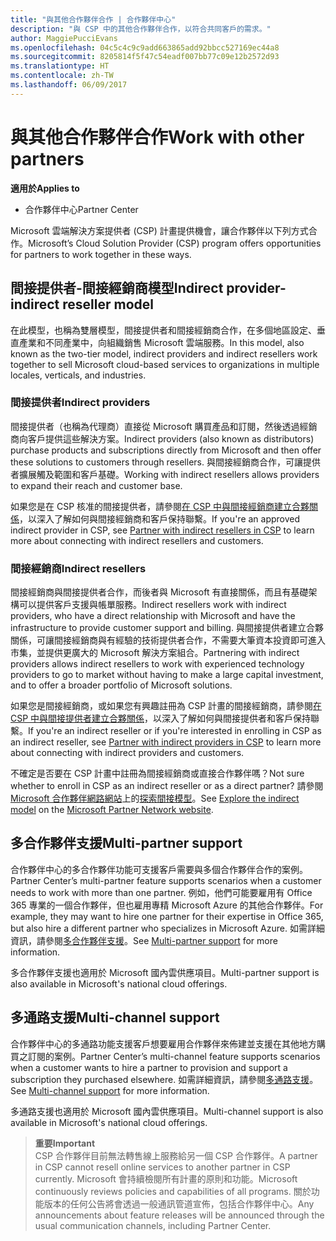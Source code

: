 ```yaml
---
title: "與其他合作夥伴合作 | 合作夥伴中心"
description: "與 CSP 中的其他合作夥伴合作，以符合共同客戶的需求。"
author: MaggiePucciEvans
ms.openlocfilehash: 04c5c4c9c9add663865add92bbcc527169ec44a8
ms.sourcegitcommit: 8205814f5f47c54eadf007bb77c09e12b2572d93
ms.translationtype: HT
ms.contentlocale: zh-TW
ms.lasthandoff: 06/09/2017
---
```

# <a name="work-with-other-partners"></a><span data-ttu-id="83ac5-103">與其他合作夥伴合作</span><span class="sxs-lookup"><span data-stu-id="83ac5-103">Work with other partners</span></span>

**<span data-ttu-id="83ac5-104">適用於</span><span class="sxs-lookup"><span data-stu-id="83ac5-104">Applies to</span></span>**

-  <span data-ttu-id="83ac5-105">合作夥伴中心</span><span class="sxs-lookup"><span data-stu-id="83ac5-105">Partner Center</span></span>

<span data-ttu-id="83ac5-106">Microsoft 雲端解決方案提供者 (CSP) 計畫提供機會，讓合作夥伴以下列方式合作。</span><span class="sxs-lookup"><span data-stu-id="83ac5-106">Microsoft’s Cloud Solution Provider (CSP) program offers opportunities for partners to work together in these ways.</span></span>

## <a name="indirect-provider-indirect-reseller-model"></a><span data-ttu-id="83ac5-107">間接提供者-間接經銷商模型</span><span class="sxs-lookup"><span data-stu-id="83ac5-107">Indirect provider-indirect reseller model</span></span>

<span data-ttu-id="83ac5-108">在此模型，也稱為雙層模型，間接提供者和間接經銷商合作，在多個地區設定、垂直產業和不同產業中，向組織銷售 Microsoft 雲端服務。</span><span class="sxs-lookup"><span data-stu-id="83ac5-108">In this model, also known as the two-tier model, indirect providers and indirect resellers work together to sell Microsoft cloud-based services to organizations in multiple locales, verticals, and industries.</span></span> 

### <a name="indirect-providers"></a><span data-ttu-id="83ac5-109">間接提供者</span><span class="sxs-lookup"><span data-stu-id="83ac5-109">Indirect providers</span></span> 

<span data-ttu-id="83ac5-110">間接提供者（也稱為代理商）直接從 Microsoft 購買產品和訂閱，然後透過經銷商向客戶提供這些解決方案。</span><span class="sxs-lookup"><span data-stu-id="83ac5-110">Indirect providers (also known as distributors) purchase products and subscriptions directly from Microsoft and then offer these solutions to customers through resellers.</span></span> <span data-ttu-id="83ac5-111">與間接經銷商合作，可讓提供者擴展觸及範圍和客戶基礎。</span><span class="sxs-lookup"><span data-stu-id="83ac5-111">Working with indirect resellers allows providers to expand their reach and customer base.</span></span> 

<span data-ttu-id="83ac5-112">如果您是在 CSP 核准的間接提供者，請參閱[在 CSP 中與間接經銷商建立合夥關係](indirect-provider-tasks-in-partner-center.md)，以深入了解如何與間接經銷商和客戶保持聯繫。</span><span class="sxs-lookup"><span data-stu-id="83ac5-112">If you're an approved indirect provider in CSP, see [Partner with indirect resellers in CSP](indirect-provider-tasks-in-partner-center.md) to learn more about connecting with indirect resellers and customers.</span></span> 

### <a name="indirect-resellers"></a><span data-ttu-id="83ac5-113">間接經銷商</span><span class="sxs-lookup"><span data-stu-id="83ac5-113">Indirect resellers</span></span> 

<span data-ttu-id="83ac5-114">間接經銷商與間接提供者合作，而後者與 Microsoft 有直接關係，而且有基礎架構可以提供客戶支援與帳單服務。</span><span class="sxs-lookup"><span data-stu-id="83ac5-114">Indirect resellers work with indirect providers, who have a direct relationship with Microsoft and have the infrastructure to provide customer support and billing.</span></span> <span data-ttu-id="83ac5-115">與間接提供者建立合夥關係，可讓間接經銷商與有經驗的技術提供者合作，不需要大筆資本投資即可進入市集，並提供更廣大的 Microsoft 解決方案組合。</span><span class="sxs-lookup"><span data-stu-id="83ac5-115">Partnering with indirect providers allows indirect resellers to work with experienced technology providers to go to market without having to make a large capital investment, and to offer a broader portfolio of Microsoft solutions.</span></span> 

<span data-ttu-id="83ac5-116">如果您是間接經銷商，或如果您有興趣註冊為 CSP 計畫的間接經銷商，請參閱[在 CSP 中與間接提供者建立合夥關係](indirect-reseller-tasks-in-partner-center.md)，以深入了解如何與間接提供者和客戶保持聯繫。</span><span class="sxs-lookup"><span data-stu-id="83ac5-116">If you're an indirect reseller or if you're interested in enrolling in CSP as an indirect reseller, see [Partner with indirect providers in CSP](indirect-reseller-tasks-in-partner-center.md) to learn more about connecting with indirect providers and customers.</span></span>

<span data-ttu-id="83ac5-117">不確定是否要在 CSP 計畫中註冊為間接經銷商或直接合作夥伴嗎？</span><span class="sxs-lookup"><span data-stu-id="83ac5-117">Not sure whether to enroll in CSP as an indirect reseller or as a direct partner?</span></span> <span data-ttu-id="83ac5-118">請參閱 [Microsoft 合作夥伴網路網站](https://partner.microsoft.com)上的[探索間接模型](https://partner.microsoft.com/cloud-solution-provider/indirect)。</span><span class="sxs-lookup"><span data-stu-id="83ac5-118">See [Explore the indirect model](https://partner.microsoft.com/cloud-solution-provider/indirect) on the [Microsoft Partner Network website](https://partner.microsoft.com).</span></span>   

## <a name="multi-partner-support"></a><span data-ttu-id="83ac5-119">多合作夥伴支援</span><span class="sxs-lookup"><span data-stu-id="83ac5-119">Multi-partner support</span></span>

<span data-ttu-id="83ac5-120">合作夥伴中心的多合作夥伴功能可支援客戶需要與多個合作夥伴合作的案例。</span><span class="sxs-lookup"><span data-stu-id="83ac5-120">Partner Center’s multi-partner feature supports scenarios when a customer needs to work with more than one partner.</span></span> <span data-ttu-id="83ac5-121">例如，他們可能要雇用有 Office 365 專業的一個合作夥伴，但也雇用專精 Microsoft Azure 的其他合作夥伴。</span><span class="sxs-lookup"><span data-stu-id="83ac5-121">For example, they may want to hire one partner for their expertise in Office 365, but also hire a different partner who specializes in Microsoft Azure.</span></span> <span data-ttu-id="83ac5-122">如需詳細資訊，請參閱[多合作夥伴支援](multipartner.md)。</span><span class="sxs-lookup"><span data-stu-id="83ac5-122">See [Multi-partner support](multipartner.md) for more information.</span></span>

<span data-ttu-id="83ac5-123">多合作夥伴支援也適用於 Microsoft 國內雲供應項目。</span><span class="sxs-lookup"><span data-stu-id="83ac5-123">Multi-partner support is also available in Microsoft's national cloud offerings.</span></span> 

## <a name="multi-channel-support"></a><span data-ttu-id="83ac5-124">多通路支援</span><span class="sxs-lookup"><span data-stu-id="83ac5-124">Multi-channel support</span></span>

<span data-ttu-id="83ac5-125">合作夥伴中心的多通路功能支援客戶想要雇用合作夥伴來佈建並支援在其他地方購買之訂閱的案例。</span><span class="sxs-lookup"><span data-stu-id="83ac5-125">Partner Center’s multi-channel feature supports scenarios when a customer wants to hire a partner to provision and support a subscription they purchased elsewhere.</span></span> <span data-ttu-id="83ac5-126">如需詳細資訊，請參閱[多通路支援](multichannel.md)。</span><span class="sxs-lookup"><span data-stu-id="83ac5-126">See [Multi-channel support](multichannel.md) for more information.</span></span>

<span data-ttu-id="83ac5-127">多通路支援也適用於 Microsoft 國內雲供應項目。</span><span class="sxs-lookup"><span data-stu-id="83ac5-127">Multi-channel support is also available in Microsoft's national cloud offerings.</span></span>

>**<span data-ttu-id="83ac5-128">重要</span><span class="sxs-lookup"><span data-stu-id="83ac5-128">Important</span></span>**<br>
<span data-ttu-id="83ac5-129">CSP 合作夥伴目前無法轉售線上服務給另一個 CSP 合作夥伴。</span><span class="sxs-lookup"><span data-stu-id="83ac5-129">A partner in CSP cannot resell online services to another partner in CSP currently.</span></span> <span data-ttu-id="83ac5-130">Microsoft 會持續檢閱所有計畫的原則和功能。</span><span class="sxs-lookup"><span data-stu-id="83ac5-130">Microsoft continuously reviews policies and capabilities of all programs.</span></span> <span data-ttu-id="83ac5-131">關於功能版本的任何公告將會透過一般通訊管道宣佈，包括合作夥伴中心。</span><span class="sxs-lookup"><span data-stu-id="83ac5-131">Any announcements about feature releases will be announced through the usual communication channels, including Partner Center.</span></span> 


